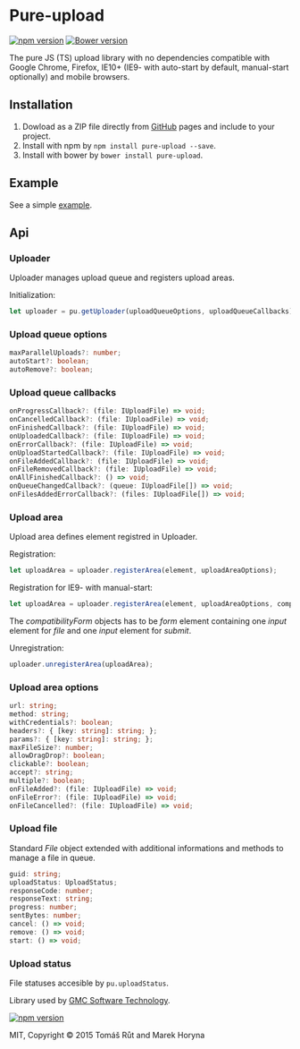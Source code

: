 # Pure-upload
[![npm version](https://badge.fury.io/js/pure-upload.svg)](http://badge.fury.io/js/pure-upload)  [![Bower version](https://badge.fury.io/bo/pure-upload.svg)](http://badge.fury.io/bo/pure-upload)

The pure JS (TS) upload library with no dependencies compatible with Google Chrome, Firefox, IE10+ (IE9- with auto-start by default, manual-start optionally) and mobile browsers.

## Installation
1. Dowload as a ZIP file directly from [GitHub](https://github.com/keeema/pure-upload/archive/master.zip) pages and include to your project.
2. Install with npm by `npm install pure-upload --save`.
3. Install with bower by `bower install pure-upload`.

## Example
See a simple [example](http://keeema.github.io/pure-upload).

## Api
### Uploader
Uploader manages upload queue and registers upload areas.

Initialization:
```typescript
let uploader = pu.getUploader(uploadQueueOptions, uploadQueueCallbacks)
```
### Upload queue options
```typescript
maxParallelUploads?: number;
autoStart?: boolean;
autoRemove?: boolean;
```
### Upload queue callbacks
```typescript
onProgressCallback?: (file: IUploadFile) => void;
onCancelledCallback?: (file: IUploadFile) => void;
onFinishedCallback?: (file: IUploadFile) => void;
onUploadedCallback?: (file: IUploadFile) => void;
onErrorCallback?: (file: IUploadFile) => void;
onUploadStartedCallback?: (file: IUploadFile) => void;
onFileAddedCallback?: (file: IUploadFile) => void;
onFileRemovedCallback?: (file: IUploadFile) => void;
onAllFinishedCallback?: () => void;
onQueueChangedCallback?: (queue: IUploadFile[]) => void;
onFilesAddedErrorCallback?: (files: IUploadFile[]) => void;
```

### Upload area
Upload area defines element registred in Uploader.

Registration:
```typescript
let uploadArea = uploader.registerArea(element, uploadAreaOptions);
```

Registration for IE9- with manual-start:
```typescript
let uploadArea = uploader.registerArea(element, uploadAreaOptions, compatibilityForm);
```
The *compatibilityForm* objects has to be *form* element containing one *input* element for *file* and one *input* element for *submit*.

Unregistration:
```typescript
uploader.unregisterArea(uploadArea);
```
### Upload area options
```typescript
url: string;
method: string;
withCredentials?: boolean;
headers?: { [key: string]: string; };
params?: { [key: string]: string; };
maxFileSize?: number;
allowDragDrop?: boolean;
clickable?: boolean;
accept?: string;
multiple?: boolean;
onFileAdded?: (file: IUploadFile) => void;
onFileError?: (file: IUploadFile) => void; 
onFileCancelled?: (file: IUploadFile) => void; 
```

### Upload file
Standard *File* object extended with additional informations and methods to manage a file in queue.
```typescript
guid: string;
uploadStatus: UploadStatus;
responseCode: number;
responseText: string;
progress: number;
sentBytes: number;
cancel: () => void;
remove: () => void;
start: () => void;
```

### Upload status
File statuses accesible by `pu.uploadStatus`.

Library used by [GMC Software Technology](http://www.gmchk.cz).

[![npm version](https://media.licdn.com/mpr/mpr/shrink_200_200/AAEAAQAAAAAAAAKkAAAAJDA3MDA4ODRmLWM2ZjQtNDYyNi04NjY2LWFhZjk3NjU3NDg4MQ.png)](http://www.gmchk.cz)

MIT, Copyright &copy; 2015 Tomáš Růt and Marek Horyna
